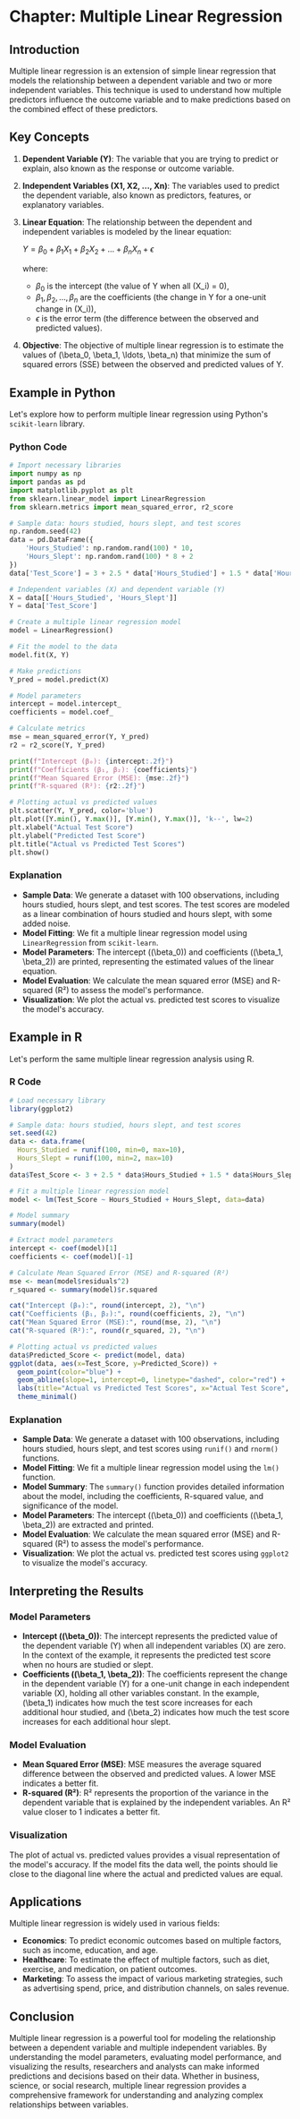 # Chapter: Multiple Linear Regression

## Introduction

Multiple linear regression is an extension of simple linear regression that models the relationship between a dependent variable and two or more independent variables. This technique is used to understand how multiple predictors influence the outcome variable and to make predictions based on the combined effect of these predictors.

## Key Concepts

1. **Dependent Variable (Y)**: The variable that you are trying to predict or explain, also known as the response or outcome variable.
2. **Independent Variables (X1, X2, ..., Xn)**: The variables used to predict the dependent variable, also known as predictors, features, or explanatory variables.
3. **Linear Equation**: The relationship between the dependent and independent variables is modeled by the linear equation:
   
   $Y = \beta_0 + \beta_1 X_1 + \beta_2 X_2 + \ldots + \beta_n X_n + \epsilon$
   
   where:
   - $\beta_0$ is the intercept (the value of Y when all \(X_i\) = 0),
   - $\beta_1, \beta_2, \ldots, \beta_n$ are the coefficients (the change in Y for a one-unit change in \(X_i\)),
   - $\epsilon$ is the error term (the difference between the observed and predicted values).

4. **Objective**: The objective of multiple linear regression is to estimate the values of \(\beta_0, \beta_1, \ldots, \beta_n\) that minimize the sum of squared errors (SSE) between the observed and predicted values of Y.

## Example in Python

Let's explore how to perform multiple linear regression using Python's `scikit-learn` library.

### Python Code

```python
# Import necessary libraries
import numpy as np
import pandas as pd
import matplotlib.pyplot as plt
from sklearn.linear_model import LinearRegression
from sklearn.metrics import mean_squared_error, r2_score

# Sample data: hours studied, hours slept, and test scores
np.random.seed(42)
data = pd.DataFrame({
    'Hours_Studied': np.random.rand(100) * 10,
    'Hours_Slept': np.random.rand(100) * 8 + 2
})
data['Test_Score'] = 3 + 2.5 * data['Hours_Studied'] + 1.5 * data['Hours_Slept'] + np.random.randn(100) * 2

# Independent variables (X) and dependent variable (Y)
X = data[['Hours_Studied', 'Hours_Slept']]
Y = data['Test_Score']

# Create a multiple linear regression model
model = LinearRegression()

# Fit the model to the data
model.fit(X, Y)

# Make predictions
Y_pred = model.predict(X)

# Model parameters
intercept = model.intercept_
coefficients = model.coef_

# Calculate metrics
mse = mean_squared_error(Y, Y_pred)
r2 = r2_score(Y, Y_pred)

print(f"Intercept (β₀): {intercept:.2f}")
print(f"Coefficients (β₁, β₂): {coefficients}")
print(f"Mean Squared Error (MSE): {mse:.2f}")
print(f"R-squared (R²): {r2:.2f}")

# Plotting actual vs predicted values
plt.scatter(Y, Y_pred, color='blue')
plt.plot([Y.min(), Y.max()], [Y.min(), Y.max()], 'k--', lw=2)
plt.xlabel("Actual Test Score")
plt.ylabel("Predicted Test Score")
plt.title("Actual vs Predicted Test Scores")
plt.show()
```

### Explanation

- **Sample Data**: We generate a dataset with 100 observations, including hours studied, hours slept, and test scores. The test scores are modeled as a linear combination of hours studied and hours slept, with some added noise.
- **Model Fitting**: We fit a multiple linear regression model using `LinearRegression` from `scikit-learn`.
- **Model Parameters**: The intercept (\(\beta_0\)) and coefficients (\(\beta_1, \beta_2\)) are printed, representing the estimated values of the linear equation.
- **Model Evaluation**: We calculate the mean squared error (MSE) and R-squared (R²) to assess the model's performance.
- **Visualization**: We plot the actual vs. predicted test scores to visualize the model's accuracy.

## Example in R

Let's perform the same multiple linear regression analysis using R.

### R Code

```r
# Load necessary library
library(ggplot2)

# Sample data: hours studied, hours slept, and test scores
set.seed(42)
data <- data.frame(
  Hours_Studied = runif(100, min=0, max=10),
  Hours_Slept = runif(100, min=2, max=10)
)
data$Test_Score <- 3 + 2.5 * data$Hours_Studied + 1.5 * data$Hours_Slept + rnorm(100, mean=0, sd=2)

# Fit a multiple linear regression model
model <- lm(Test_Score ~ Hours_Studied + Hours_Slept, data=data)

# Model summary
summary(model)

# Extract model parameters
intercept <- coef(model)[1]
coefficients <- coef(model)[-1]

# Calculate Mean Squared Error (MSE) and R-squared (R²)
mse <- mean(model$residuals^2)
r_squared <- summary(model)$r.squared

cat("Intercept (β₀):", round(intercept, 2), "\n")
cat("Coefficients (β₁, β₂):", round(coefficients, 2), "\n")
cat("Mean Squared Error (MSE):", round(mse, 2), "\n")
cat("R-squared (R²):", round(r_squared, 2), "\n")

# Plotting actual vs predicted values
data$Predicted_Score <- predict(model, data)
ggplot(data, aes(x=Test_Score, y=Predicted_Score)) +
  geom_point(color="blue") +
  geom_abline(slope=1, intercept=0, linetype="dashed", color="red") +
  labs(title="Actual vs Predicted Test Scores", x="Actual Test Score", y="Predicted Test Score") +
  theme_minimal()
```

### Explanation

- **Sample Data**: We generate a dataset with 100 observations, including hours studied, hours slept, and test scores using `runif()` and `rnorm()` functions.
- **Model Fitting**: We fit a multiple linear regression model using the `lm()` function.
- **Model Summary**: The `summary()` function provides detailed information about the model, including the coefficients, R-squared value, and significance of the model.
- **Model Parameters**: The intercept (\(\beta_0\)) and coefficients (\(\beta_1, \beta_2\)) are extracted and printed.
- **Model Evaluation**: We calculate the mean squared error (MSE) and R-squared (R²) to assess the model's performance.
- **Visualization**: We plot the actual vs. predicted test scores using `ggplot2` to visualize the model's accuracy.

## Interpreting the Results

### Model Parameters

- **Intercept (\(\beta_0\))**: The intercept represents the predicted value of the dependent variable (Y) when all independent variables (X) are zero. In the context of the example, it represents the predicted test score when no hours are studied or slept.
- **Coefficients (\(\beta_1, \beta_2\))**: The coefficients represent the change in the dependent variable (Y) for a one-unit change in each independent variable (X), holding all other variables constant. In the example, \(\beta_1\) indicates how much the test score increases for each additional hour studied, and \(\beta_2\) indicates how much the test score increases for each additional hour slept.

### Model Evaluation

- **Mean Squared Error (MSE)**: MSE measures the average squared difference between the observed and predicted values. A lower MSE indicates a better fit.
- **R-squared (R²)**: R² represents the proportion of the variance in the dependent variable that is explained by the independent variables. An R² value closer to 1 indicates a better fit.

### Visualization

The plot of actual vs. predicted values provides a visual representation of the model's accuracy. If the model fits the data well, the points should lie close to the diagonal line where the actual and predicted values are equal.

## Applications

Multiple linear regression is widely used in various fields:

- **Economics**: To predict economic outcomes based on multiple factors, such as income, education, and age.
- **Healthcare**: To estimate the effect of multiple factors, such as diet, exercise, and medication, on patient outcomes.
- **Marketing**: To assess the impact of various marketing strategies, such as advertising spend, price, and distribution channels, on sales revenue.

## Conclusion

Multiple linear regression is a powerful tool for modeling the relationship between a dependent variable and multiple independent variables. By understanding the model parameters, evaluating model performance, and visualizing the results, researchers and analysts can make informed predictions and decisions based on their data. Whether in business, science, or social research, multiple linear regression provides a comprehensive framework for understanding and analyzing complex relationships between variables.
